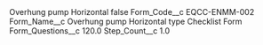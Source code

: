 <?xml version="1.0" encoding="UTF-8"?>
<CustomMetadata xmlns="http://soap.sforce.com/2006/04/metadata" xmlns:xsi="http://www.w3.org/2001/XMLSchema-instance" xmlns:xsd="http://www.w3.org/2001/XMLSchema">
    <label>Overhung pump Horizontal</label>
    <protected>false</protected>
    <values>
        <field>Form_Code__c</field>
        <value xsi:type="xsd:string">EQCC-ENMM-002</value>
    </values>
    <values>
        <field>Form_Name__c</field>
        <value xsi:type="xsd:string">Overhung pump Horizontal type Checklist Form</value>
    </values>
    <values>
        <field>Form_Questions__c</field>
        <value xsi:type="xsd:double">120.0</value>
    </values>
    <values>
        <field>Step_Count__c</field>
        <value xsi:type="xsd:double">1.0</value>
    </values>
</CustomMetadata>

